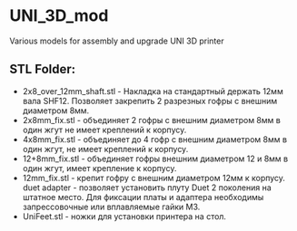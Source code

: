 # UNI_3D_mod
 Various models for assembly and upgrade UNI 3D printer

## **STL Folder:**
* 2x8_over_12mm_shaft.stl - Накладка на стандартный держать 12мм вала SHF12. Позволяет закрепить 2 разрезных гофры с внешним диаметром 8мм.
* 2x8mm_fix.stl - объединяет 2 гофры с внешним диаметром 8мм в один жгут не имеет креплений к корпусу.
* 4x8mm_fix.stl - объединяет до 4 гофр с внешним диаметром 8мм в один жгут, не имеет креплений к корпусу.
* 12+8mm_fix.stl - объединяет гофры внешним диаметром 12 и 8мм в один жгут, имеет крепление к корпусу.
* 12mm_fix.stl - крепит гофру с внешним диаметром 12мм к корпусу.
duet adapter - позволяет установить плуту Duet 2 поколения на штатное место. Для фиксации платы и адаптера необходимы запрессовочные или вплавляемые гайки М3.
* UniFeet.stl - ножки для установки принтера на стол. 